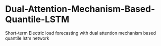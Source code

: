 # Dual-Attention-Mechanism-Based-Quantile-LSTM

Short-term Electric load forecasting with dual attention mechanism based quantile lstm network
